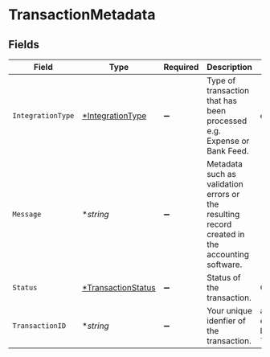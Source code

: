 # TransactionMetadata


## Fields

| Field                                                                                          | Type                                                                                           | Required                                                                                       | Description                                                                                    | Example                                                                                        |
| ---------------------------------------------------------------------------------------------- | ---------------------------------------------------------------------------------------------- | ---------------------------------------------------------------------------------------------- | ---------------------------------------------------------------------------------------------- | ---------------------------------------------------------------------------------------------- |
| `IntegrationType`                                                                              | [*IntegrationType](../../models/shared/integrationtype.md)                                     | :heavy_minus_sign:                                                                             | Type of transaction that has been processed e.g. Expense or Bank Feed.                         | expenses                                                                                       |
| `Message`                                                                                      | **string*                                                                                      | :heavy_minus_sign:                                                                             | Metadata such as validation errors or the resulting record created in the accounting software. |                                                                                                |
| `Status`                                                                                       | [*TransactionStatus](../../models/shared/transactionstatus.md)                                 | :heavy_minus_sign:                                                                             | Status of the transaction.                                                                     | Completed                                                                                      |
| `TransactionID`                                                                                | **string*                                                                                      | :heavy_minus_sign:                                                                             | Your unique idenfier of the transaction.                                                       | aa02271d-ed5f-47f5-be76-778d5905225a                                                           |